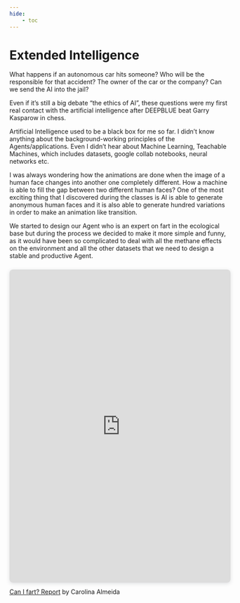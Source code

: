 ```yaml
---
hide:
    - toc
---
```


# Extended Intelligence

What happens if an autonomous car hits someone?
Who will be the responsible for that accident?
The owner of the car or the company?
Can we send the AI into the jail?

Even if it’s still a big debate “the ethics of AI”, these questions were my first real contact with the artificial intelligence after DEEPBLUE beat Garry Kasparow in chess.

Artificial Intelligence used to be a black box for me so far. I didn’t know anything about the background-working principles of the Agents/applications. Even I didn’t hear about Machine Learning, Teachable Machines, which includes datasets, google collab notebooks, neural networks etc.

I was always wondering how the animations are done when the image of a human face changes into another one completely different. How a machine is able to fill the gap between two different human faces? One of the most exciting thing that I discovered during the classes is AI is able to generate anonymous human faces and it is also able to generate hundred variations in order to make an animation like transition.

We started to design our Agent who is an expert on fart in the ecological base but during the process we decided to make it more simple and funny, as it would have been so complicated to deal with all the methane effects on the environment and all the other datasets that we need to design a stable and productive Agent.


<div style="position: relative; width: 100%; height: 0; padding-top: 141.4286%;
 padding-bottom: 0; box-shadow: 0 2px 8px 0 rgba(63,69,81,0.16); margin-top: 1.6em; margin-bottom: 0.9em; overflow: hidden;
 border-radius: 8px; will-change: transform;">
  <iframe loading="lazy" style="position: absolute; width: 100%; height: 100%; top: 0; left: 0; border: none; padding: 0;margin: 0;"
    src="https:&#x2F;&#x2F;www.canva.com&#x2F;design&#x2F;DAFUQsaPo_0&#x2F;view?embed" allowfullscreen="allowfullscreen" allow="fullscreen">
  </iframe>
</div>
<a href="https:&#x2F;&#x2F;www.canva.com&#x2F;design&#x2F;DAFUQsaPo_0&#x2F;view?utm_content=DAFUQsaPo_0&amp;utm_campaign=designshare&amp;utm_medium=embeds&amp;utm_source=link" target="_blank" rel="noopener">Can I fart? Report</a> by Carolina Almeida
